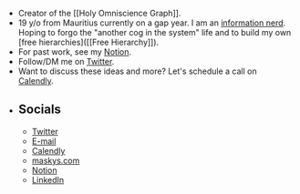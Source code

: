 - Creator of the [[Holy Omniscience Graph]].
- 19 y/o from Mauritius currently on a gap year. I am an [information nerd](((8rgZnistc))). Hoping to forgo the "another cog in the system" life and to build my own [free hierarchies]([[Free Hierarchy]]).
- For past work, see my [Notion](https://www.notion.so/Heyo-I-m-Kifah-3307f487b13d4519b226c7c326417a73).
- Follow/DM me on [Twitter](https://twitter.com/maskys_).
- Want to discuss these ideas and more? Let's schedule a call on [Calendly](https://calendly.com/maskys).
- ## Socials
    - [Twitter](https://twitter.com/maskys_)
    - [E-mail](mailto:contact@maskys.com)
    - [Calendly](https://calendly.com/maskys)
    - [maskys.com](https://maskys.com)
    - [Notion](https://www.notion.so/Heyo-I-m-Kifah-3307f487b13d4519b226c7c326417a73)
    - [LinkedIn](https://www.linkedin.com/in/maskys/)
